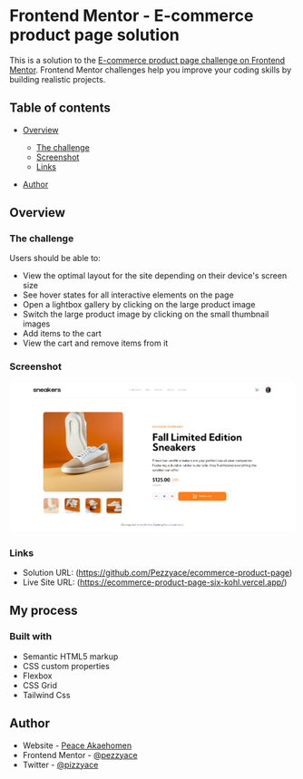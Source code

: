 # Frontend Mentor - E-commerce product page solution

This is a solution to the [E-commerce product page challenge on Frontend Mentor](https://www.frontendmentor.io/challenges/ecommerce-product-page-UPsZ9MJp6). Frontend Mentor challenges help you improve your coding skills by building realistic projects.

## Table of contents

- [Overview](#overview)
  - [The challenge](#the-challenge)
  - [Screenshot](#screenshot)
  - [Links](#links)

- [Author](#author)


## Overview

### The challenge

Users should be able to:

- View the optimal layout for the site depending on their device's screen size
- See hover states for all interactive elements on the page
- Open a lightbox gallery by clicking on the large product image
- Switch the large product image by clicking on the small thumbnail images
- Add items to the cart
- View the cart and remove items from it

### Screenshot

![](./screenshot/Desktop%20view.png)

### Links

- Solution URL: (https://github.com/Pezzyace/ecommerce-product-page)
- Live Site URL: (https://ecommerce-product-page-six-kohl.vercel.app/)

## My process

### Built with

- Semantic HTML5 markup
- CSS custom properties
- Flexbox
- CSS Grid
- Tailwind Css

## Author

- Website - [Peace Akaehomen](https://peace-akaehomen-portfolio.vercel.app/)
- Frontend Mentor - [@pezzyace](https://www.frontendmentor.io/profile/pezzyace)
- Twitter - [@pizzyace](https://www.twitter.com/pizzyace)

